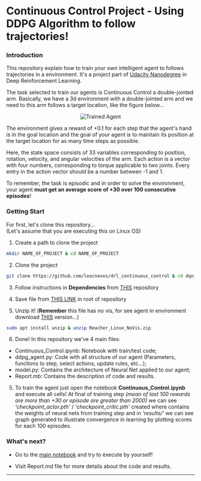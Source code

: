 [//]: # (Image References)

[image1]: imgs/agent.gif "Trained Agent"


# Continuous Control Project - Using DDPG Algorithm to follow trajectories!

### Introduction

This repository explain how to train your own intelligent agent to follows trajectories in a environment. It's a project part of [Udacity Nanodegree](https://www.udacity.com/course/deep-reinforcement-learning-nanodegree--nd893) in Deep Reinforcement Learning.

The task selected to train our agents is Continuous Control a double-jointed arm. Basically, we have a 3d environment with a double-jointed arm and we need to this arm follows a target location, like the figure below...

<center>

![Trained Agent][image1]

</center>

The environment gives a reward of +0.1 for each step that the agent's hand is in the goal location and the goal of your agent is to maintain its position at the target location for as many time steps as possible.

Here, the state space consists of 33 variables corresponding to position, rotation, velocity, and angular velocities of the arm. Each action is a vector with four numbers, corresponding to torque applicable to two joints. Every entry in the action vector should be a number between -1 and 1.

To remember, the task is episodic and in order to solve the environment, your agent **must get an average score of +30 over 100 consecutive episodes**!

### Getting Start

For first, let's clone this repository... \
(Let's assume that you are executing this on Linux OS)

1. Create a path to clone the project

```bash
mkdir NAME_OF_PROJECT & cd NAME_OF_PROJECT
```

2. Clone the project

```bash
git clone https://github.com/leocneves/drl_continuous_control & cd dqn_navigation
```

3. Follow instructions in **Dependencies** from [THIS](https://github.com/udacity/deep-reinforcement-learning#dependencies) repository

4. Save file from [THIS LINK](https://s3-us-west-1.amazonaws.com/udacity-drlnd/P2/Reacher/one_agent/Reacher_Linux_NoVis.zip) in root of repository

5. Unzip it! (**Remember** this file has no vis, for see agent in environment download [THIS](https://s3-us-west-1.amazonaws.com/udacity-drlnd/P2/Reacher/one_agent/Reacher_Linux.zip) version...)

```bash
sudo apt install unzip & unzip Reacher_Linux_NoVis.zip
```

6. Done! In this repository we've 4 main files:

 - Continuous_Control.ipynb: Notebook with train/test code;
 - ddpg_agent.py: Code with all structure of our agent (Parameters, functions to step, select actions, update rules, etc...);
 - model.py: Contains the architecture of Neural Net applied to our agent;
 - Report.mb: Contains the description of code and results.


5. To train the agent just open the notebook **Continuous_Control.ipynb** and execute all cells! At final of training step *(mean of last 100 rewards are more than +30 or episode are greater than 2000)* we can see *'checkpoint_actor.pth'* / *'checkpoint_critic.pth'* created where contains the weights of neural nets from training step and in *'results/'* we can see graph generated to illustrate convergence in learning by plotting scores for each 100 episodes.

### What's next?

* Go to the [main notebook](https://github.com/leocneves/drl_continuous_control/blob/master/Continuous_Control.ipynb) and try to execute by yourself!

* Visit Report.md file for more details about the code and results.

---
